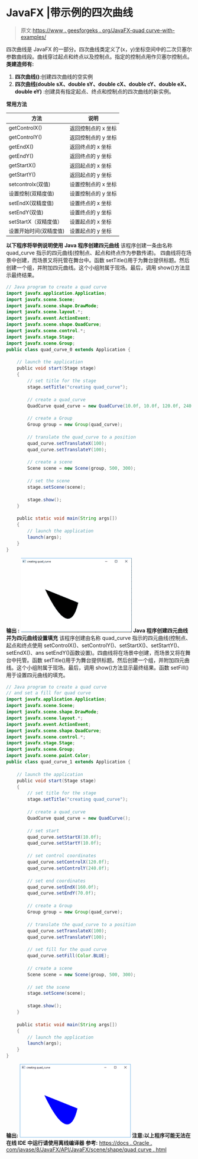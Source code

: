 # JavaFX |带示例的四次曲线

> 原文:[https://www . geesforgeks . org/JavaFX-quad curve-with-examples/](https://www.geeksforgeeks.org/javafx-quadcurve-with-examples/)

四次曲线是 JavaFX 的一部分。四次曲线类定义了(x，y)坐标空间中的二次贝塞尔参数曲线段。曲线穿过起点和终点以及控制点。指定的控制点用作贝塞尔控制点。
 **类建造师有:** 

1.  **四次曲线()**:创建四次曲线的空实例
2.  **四次曲线(double sX、double sY、double cX、double cY、double eX、double eY)** :创建具有指定起点、终点和控制点的四次曲线的新实例。

**常用方法**

| 方法 | 说明 |
| --- | --- |
| getControlX() | 返回控制点的 x 坐标 |
| getControlY() | 返回控制点的 y 坐标 |
| getEndX() | 返回终点的 x 坐标 |
| getEndY() | 返回终点的 y 坐标 |
| getStartX() | 返回起点的 x 坐标 |
| getStartY() | 返回起点的 y 坐标 |
| setcontrolx(双值) | 设置控制点的 x 坐标 |
| 设置控制(双精度值) | 设置控制点的 y 坐标 |
| setEndX(双精度值) | 设置终点的 x 坐标 |
| setEndY(双值) | 设置终点的 y 坐标 |
| setStartX（双精度值） | 设置起点的 x 坐标 |
| 设置开始时间(双精度值) | 设置起点的 y 坐标 |

 **以下程序将举例说明使用** 
**Java 程序创建四元曲线**
该程序创建一条由名称 quad_curve 指示的四元曲线(控制点、起点和终点作为参数传递)。
四曲线将在场景中创建，而场景又将托管在舞台中。函数 setTitle()用于为舞台提供标题。然后创建一个组，并附加四元曲线。这个小组附属于现场。最后，调用 show()方法显示最终结果。

```java
// Java program to create a quad curve
import javafx.application.Application;
import javafx.scene.Scene;
import javafx.scene.shape.DrawMode;
import javafx.scene.layout.*;
import javafx.event.ActionEvent;
import javafx.scene.shape.QuadCurve;
import javafx.scene.control.*;
import javafx.stage.Stage;
import javafx.scene.Group;
public class quad_curve_0 extends Application {

    // launch the application
    public void start(Stage stage)
    {
        // set title for the stage
        stage.setTitle("creating quad_curve");

        // create a quad_curve
        QuadCurve quad_curve = new QuadCurve(10.0f, 10.0f, 120.0f, 240.0f, 160.0f, 70.0f);

        // create a Group
        Group group = new Group(quad_curve);

        // translate the quad_curve to a position
        quad_curve.setTranslateX(100);
        quad_curve.setTranslateY(100);

        // create a scene
        Scene scene = new Scene(group, 500, 300);

        // set the scene
        stage.setScene(scene);

        stage.show();
    }

    public static void main(String args[])
    {
        // launch the application
        launch(args);
    }
}
```

**输出
:**
![](img/676027babb4a4b6017e55c59ef263052.png)
 **Java 程序创建四元曲线并为四元曲线设置填充** 
该程序创建由名称 quad_curve 指示的四元曲线(控制点、起点和终点使用 setControlX()、setControlY()、setStartX()、setStartY()、setEndX()、ans setEndY()函数设置)。四曲线将在场景中创建，而场景又将在舞台中托管。函数 setTitle()用于为舞台提供标题。然后创建一个组，并附加四元曲线。这个小组附属于现场。最后，调用 show()方法显示最终结果。函数 setFill()用于设置四元曲线的填充。

```java
// Java program to create a quad curve
// and set a fill for quad curve
import javafx.application.Application;
import javafx.scene.Scene;
import javafx.scene.shape.DrawMode;
import javafx.scene.layout.*;
import javafx.event.ActionEvent;
import javafx.scene.shape.QuadCurve;
import javafx.scene.control.*;
import javafx.stage.Stage;
import javafx.scene.Group;
import javafx.scene.paint.Color;
public class quad_curve_1 extends Application {

    // launch the application
    public void start(Stage stage)
    {
        // set title for the stage
        stage.setTitle("creating quad_curve");

        // create a quad_curve
        QuadCurve quad_curve = new QuadCurve();

        // set start
        quad_curve.setStartX(10.0f);
        quad_curve.setStartY(10.0f);

        // set control coordinates
        quad_curve.setControlX(120.0f);
        quad_curve.setControlY(240.0f);

        // set end coordinates
        quad_curve.setEndX(160.0f);
        quad_curve.setEndY(70.0f);

        // create a Group
        Group group = new Group(quad_curve);

        // translate the quad_curve to a position
        quad_curve.setTranslateX(100);
        quad_curve.setTranslateY(100);

        // set fill for the quad curve
        quad_curve.setFill(Color.BLUE);

        // create a scene
        Scene scene = new Scene(group, 500, 300);

        // set the scene
        stage.setScene(scene);

        stage.show();
    }

    public static void main(String args[])
    {
        // launch the application
        launch(args);
    }
}
```

 **输出:** 
![](img/72d63f34d6ca0ecff0790b0f46e12c7e.png)
 **注意:以上程序可能无法在在线 IDE 中运行请使用离线编译器** 
**参考:**
[https://docs . Oracle . com/javase/8/JavaFX/API/JavaFX/scene/shape/quad curve . html](https://docs.oracle.com/javase/8/javafx/api/javafx/scene/shape/QuadCurve.html)